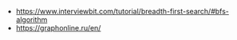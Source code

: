 - https://www.interviewbit.com/tutorial/breadth-first-search/#bfs-algorithm
- https://graphonline.ru/en/
